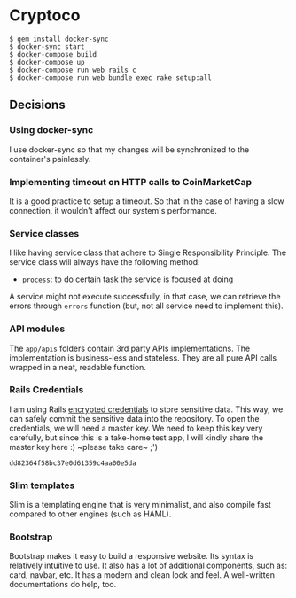 # Cryptoco

```
$ gem install docker-sync
$ docker-sync start
$ docker-compose build
$ docker-compose up
$ docker-compose run web rails c
$ docker-compose run web bundle exec rake setup:all
```

## Decisions

### Using docker-sync

I use docker-sync so that my changes will be synchronized to the container's painlessly.

### Implementing timeout on HTTP calls to CoinMarketCap

It is a good practice to setup a timeout. So that in the case of having a slow connection, it wouldn't affect our system's performance.

### Service classes

I like having service class that adhere to Single Responsibility Principle. The service class will always have the following method:

- `process`: to do certain task the service is focused at doing

A service might not execute successfully, in that case, we can retrieve the errors through `errors` function (but, not all service need to implement this).

### API modules

The `app/apis` folders contain 3rd party APIs implementations. The implementation is business-less and stateless. They are all pure API calls wrapped in a neat, readable function.

### Rails Credentials

I am using Rails [encrypted credentials](https://www.engineyard.com/blog/rails-encrypted-credentials-on-rails-5.2) to store sensitive data. This way, we can safely commit the sensitive data into the repository. To open the credentials, we will need a master key. We need to keep this key very carefully, but since this is a take-home test app, I will kindly share the master key here :) ~please take care~ ;')

```
dd82364f58bc37e0d61359c4aa00e5da
```

### Slim templates

Slim is a templating engine that is very minimalist, and also compile fast compared to other engines (such as HAML).

### Bootstrap

Bootstrap makes it easy to build a responsive website. Its syntax is relatively intuitive to use. It also has a lot of additional components, such as: card, navbar, etc. It has a modern and clean look and feel. A well-written documentations do help, too.